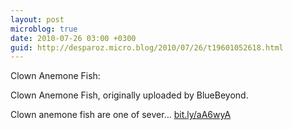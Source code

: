 ```yaml
---
layout: post
microblog: true
date: 2010-07-26 03:00 +0300
guid: http://desparoz.micro.blog/2010/07/26/t19601052618.html
---
```

Clown Anemone Fish: 

Clown Anemone Fish, originally uploaded by BlueBeyond.

Clown anemone fish are one of sever... [bit.ly/aA6wyA](http://bit.ly/aA6wyA)
